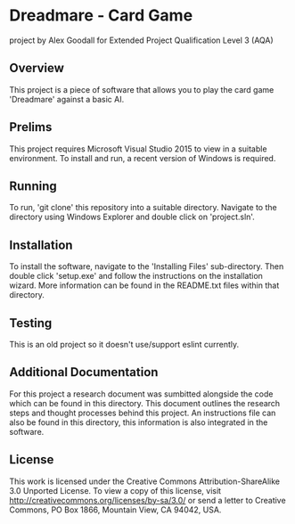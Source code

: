 Dreadmare - Card Game
=====================

project by Alex Goodall for Extended Project Qualification Level 3 (AQA)

Overview
--------

This project is a piece of software that allows you to play the card game 'Dreadmare' against a basic AI.

Prelims
-------

This project requires Microsoft Visual Studio 2015 to view in a suitable environment. To install and run, a recent version of Windows is required.

Running
-------

To run, 'git clone' this repository into a suitable directory. Navigate to the directory using Windows Explorer and double click on 'project.sln'.

Installation
------------

To install the software, navigate to the 'Installing Files' sub-directory. Then double click 'setup.exe' and follow the instructions on the installation wizard. More information can be found in the README.txt files within that directory.

Testing
-------

This is an old project so it doesn't use/support eslint currently.

Additional Documentation
------------------------

For this project a research document was sumbitted alongside the code which can be found in this directory. This document outlines the research steps and thought processes behind this project. An instructions file can also be found in this directory, this information is also integrated in the software.

License
-------

This work is licensed under the Creative Commons Attribution-ShareAlike 3.0 Unported License. To view a copy of this license, visit http://creativecommons.org/licenses/by-sa/3.0/ or send a letter to Creative Commons, PO Box 1866, Mountain View, CA 94042, USA.

